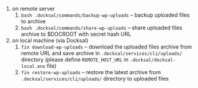 1. on remote server
    1. `bash .docksal/commands/backup-wp-uploads` – backup uploaded files to archive
    2. `bash .docksal/commands/share-wp-uploads` – share uploaded files archive to $DOCROOT with secret hash URL
2. on local machine (via Docksal)
    1. `fin download-wp-uploads` – download the uploaded files archive from remote URL and save archive in `.docksal/services/cli/uploads/` directory (please define `REMOTE_HOST_URL` in `.docksal/docksal-local.env` file)
    2. `fin restore-wp-uploads` – restore the latest archive from `.docksal/services/cli/uploads/` directory to uploaded files
